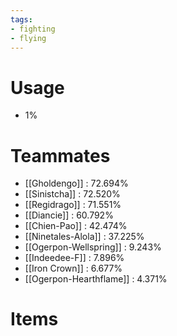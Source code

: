 ```yaml
---
tags:
- fighting
- flying
---
```

# Usage
- 1%
# Teammates
- [[Gholdengo]] : 72.694%
- [[Sinistcha]] : 72.520%
- [[Regidrago]] : 71.551%
- [[Diancie]] : 60.792%
- [[Chien-Pao]] : 42.474%
- [[Ninetales-Alola]] : 37.225%
- [[Ogerpon-Wellspring]] : 9.243%
- [[Indeedee-F]] : 7.896%
- [[Iron Crown]] : 6.677%
- [[Ogerpon-Hearthflame]] : 4.371%
# Items